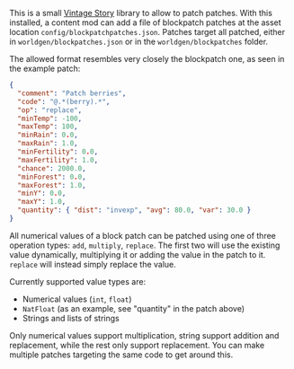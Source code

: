 This is a small [Vintage Story](https://www.vintagestory.at) library to allow to patch patches. With this installed, a content mod can add a file of blockpatch patches at the asset location `config/blockpatchpatches.json`. Patches target all patched, either in `worldgen/blockpatches.json` or in the `worldgen/blockpatches` folder.

The allowed format resembles very closely the blockpatch one, as seen in the example patch:
```json
{
  "comment": "Patch berries",
  "code": "@.*(berry).*",
  "op": "replace",
  "minTemp": -100,
  "maxTemp": 100,
  "minRain": 0.0,
  "maxRain": 1.0,
  "minFertility": 0.0,
  "maxFertility": 1.0,
  "chance": 2000.0,
  "minForest": 0.0,
  "maxForest": 1.0,
  "minY": 0.0,
  "maxY": 1.0,
  "quantity": { "dist": "invexp", "avg": 80.0, "var": 30.0 }
}
```
All numerical values of a block patch can be patched using one of three operation types: `add`, `multiply`, `replace`. The first two will use the existing value dynamically, multiplying it or adding the value in the patch to it. `replace` will instead simply replace the value.

Currently supported value types are:
- Numerical values (`int`, `float`)
- `NatFloat` (as an example, see "quantity" in the patch above)
- Strings and lists of strings
  
Only numerical values support multiplication, string support addition and replacement, while the rest only support replacement. You can make multiple patches targeting the same code to get around this.
